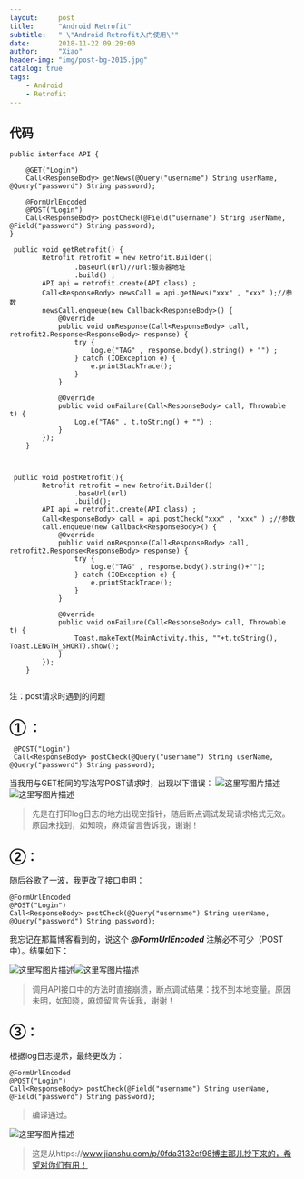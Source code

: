 ```yaml
---
layout:     post
title:      "Android Retrofit"
subtitle:   " \"Android Retrofit入门使用\""
date:       2018-11-22 09:29:00
author:     "Xiao"
header-img: "img/post-bg-2015.jpg"
catalog: true
tags:
    - Android
    - Retrofit
---
```

## 代码

```
public interface API {

    @GET("Login")
    Call<ResponseBody> getNews(@Query("username") String userName, @Query("password") String password);

    @FormUrlEncoded
    @POST("Login")
    Call<ResponseBody> postCheck(@Field("username") String userName, @Field("password") String password);
}
```

```
 public void getRetrofit() {
        Retrofit retrofit = new Retrofit.Builder()
                .baseUrl(url)//url:服务器地址
                .build() ;
        API api = retrofit.create(API.class) ;
        Call<ResponseBody> newsCall = api.getNews("xxx" , "xxx" );//参数
        newsCall.enqueue(new Callback<ResponseBody>() {
            @Override
            public void onResponse(Call<ResponseBody> call, retrofit2.Response<ResponseBody> response) {
                try {
                    Log.e("TAG" , response.body().string() + "") ;
                } catch (IOException e) {
                    e.printStackTrace();
                }
            }

            @Override
            public void onFailure(Call<ResponseBody> call, Throwable t) {
                Log.e("TAG" , t.toString() + "") ;
            }
        });
    }
	
```

```

 public void postRetrofit(){
        Retrofit retrofit = new Retrofit.Builder()
                .baseUrl(url)
                .build();
        API api = retrofit.create(API.class) ;
        Call<ResponseBody> call = api.postCheck("xxx" , "xxx" ) ;//参数
        call.enqueue(new Callback<ResponseBody>() {
            @Override
            public void onResponse(Call<ResponseBody> call, retrofit2.Response<ResponseBody> response) {
                try {
                    Log.e("TAG" , response.body().string()+"");
                } catch (IOException e) {
                    e.printStackTrace();
                }
            }

            @Override
            public void onFailure(Call<ResponseBody> call, Throwable t) {
                Toast.makeText(MainActivity.this, ""+t.toString(), Toast.LENGTH_SHORT).show();
            }
        });
    }
	
```
注：post请求时遇到的问题
## ①  ：
```
 @POST("Login")
 Call<ResponseBody> postCheck(@Query("username") String userName, @Query("password") String password);
```
当我用与GET相同的写法写POST请求时，出现以下错误：
![这里写图片描述](https://img-blog.csdn.net/20180803121219872?watermark/2/text/aHR0cHM6Ly9ibG9nLmNzZG4ubmV0L3FxXzM2NTc2NzM4/font/5a6L5L2T/fontsize/400/fill/I0JBQkFCMA==/dissolve/70)![这里写图片描述](https://img-blog.csdn.net/20180803121236535?watermark/2/text/aHR0cHM6Ly9ibG9nLmNzZG4ubmV0L3FxXzM2NTc2NzM4/font/5a6L5L2T/fontsize/400/fill/I0JBQkFCMA==/dissolve/70)

>先是在打印log日志的地方出现空指针，随后断点调试发现请求格式无效。原因未找到，如知晓，麻烦留言告诉我，谢谢！

## ②：
随后谷歌了一波，我更改了接口申明：

```
@FormUrlEncoded
@POST("Login")
Call<ResponseBody> postCheck(@Query("username") String userName, @Query("password") String password);
```
我忘记在那篇博客看到的，说这个 ***@FormUrlEncoded*** 注解必不可少（POST中）。结果如下：

![这里写图片描述](https://img-blog.csdn.net/20180803122243570?watermark/2/text/aHR0cHM6Ly9ibG9nLmNzZG4ubmV0L3FxXzM2NTc2NzM4/font/5a6L5L2T/fontsize/400/fill/I0JBQkFCMA==/dissolve/70)![这里写图片描述](https://img-blog.csdn.net/20180803122251438?watermark/2/text/aHR0cHM6Ly9ibG9nLmNzZG4ubmV0L3FxXzM2NTc2NzM4/font/5a6L5L2T/fontsize/400/fill/I0JBQkFCMA==/dissolve/70)

>调用API接口中的方法时直接崩溃，断点调试结果：找不到本地变量。原因未明，如知晓，麻烦留言告诉我，谢谢！

## ③：

根据log日志提示，最终更改为：

```
@FormUrlEncoded
@POST("Login")
Call<ResponseBody> postCheck(@Field("username") String userName, @Field("password") String password);

```
>编译通过。

![这里写图片描述](https://img-blog.csdn.net/20180803122915470?watermark/2/text/aHR0cHM6Ly9ibG9nLmNzZG4ubmV0L3FxXzM2NTc2NzM4/font/5a6L5L2T/fontsize/400/fill/I0JBQkFCMA==/dissolve/70)

>这是从https://www.jianshu.com/p/0fda3132cf98博主那儿抄下来的，希望对你们有用！


